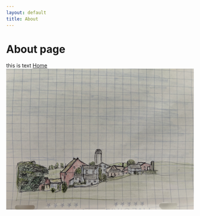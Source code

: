 ```yaml
---
layout: default
title: About
---
```

# About page

this is text
[Home](/)
<img src="/assets/images/IMG_5184.jpg" alt = "sketch" width = "600">